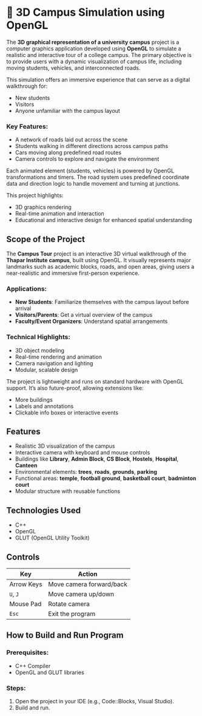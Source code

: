 # 🏫 3D Campus Simulation using OpenGL

The **3D graphical representation of a university campus** project is a computer graphics application developed using **OpenGL** to simulate a realistic and interactive tour of a college campus. The primary objective is to provide users with a dynamic visualization of campus life, including moving students, vehicles, and interconnected roads.

This simulation offers an immersive experience that can serve as a digital walkthrough for:
- New students
- Visitors
- Anyone unfamiliar with the campus layout

### Key Features:
-  A network of roads laid out across the scene
-  Students walking in different directions across campus paths
-  Cars moving along predefined road routes
-  Camera controls to explore and navigate the environment

Each animated element (students, vehicles) is powered by OpenGL transformations and timers. The road system uses predefined coordinate data and direction logic to handle movement and turning at junctions.

This project highlights:
- 3D graphics rendering
- Real-time animation and interaction
- Educational and interactive design for enhanced spatial understanding

## Scope of the Project

The **Campus Tour** project is an interactive 3D virtual walkthrough of the **Thapar Institute campus**, built using OpenGL. It visually represents major landmarks such as academic blocks, roads, and open areas, giving users a near-realistic and immersive first-person experience.

### Applications:
- **New Students**: Familiarize themselves with the campus layout before arrival
- **Visitors/Parents**: Get a virtual overview of the campus
- **Faculty/Event Organizers**: Understand spatial arrangements

### Technical Highlights:
- 3D object modeling
- Real-time rendering and animation
- Camera navigation and lighting
- Modular, scalable design

The project is lightweight and runs on standard hardware with OpenGL support. It’s also future-proof, allowing extensions like:
- More buildings
- Labels and annotations
- Clickable info boxes or interactive events

## Features

- Realistic 3D visualization of the campus
- Interactive camera with keyboard and mouse controls
- Buildings like **Library**, **Admin Block**, **CS Block**, **Hostels**, **Hospital**, **Canteen**
- Environmental elements: **trees**, **roads**, **grounds**, **parking**
- Functional areas: **temple**, **football ground**, **basketball court**, **badminton court**
- Modular structure with reusable functions


## Technologies Used

- C++
- OpenGL
- GLUT (OpenGL Utility Toolkit)


## Controls

| Key         | Action                         |
|-------------|--------------------------------|
| Arrow Keys  | Move camera forward/back       |
| `U`, `J`    | Move camera up/down            |
| Mouse Pad   | Rotate camera                  |
| `Esc`       | Exit the program               |


## How to Build and Run Program

### Prerequisites:
- C++ Compiler
- OpenGL and GLUT libraries

### Steps:
1. Open the project in your IDE (e.g., Code::Blocks, Visual Studio).
2. Build and run.
